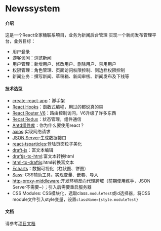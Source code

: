 # Newssystem

#### 介绍
这是一个React全家桶联系项目，业务为新闻后台管理
实现一个新闻发布管理平台，业务目标：
* 用户登录
* 游客访问：浏览新闻
* 用户管理：新增用户、修改用户、删除用户、禁用用户
* 权限管理：角色管理、页面访问权限控制、侧边栏权限控制
* 新闻业务：撰写新闻、草稿箱、新闻审核、新闻发布及下线等

#### 技术选型
* [create-react-app](https://www.html.cn/create-react-app/docs/proxying-api-requests-in-development/)：脚手架
* [React Hooks](https://zh-hans.reactjs.org/docs/hooks-reference.html#usestate)：函数式编程，用过的都说真的爽
* [React Router V6](https://reactrouterdotcom.fly.dev/docs/en/v6/upgrading/v5#remove-redirects-inside-switch)：路由控制访问，V6升级了许多东西
* [Recat Redux](https://cn.redux.js.org/tutorials/essentials/part-1-overview-concepts/)：状态管理，组件通信
* [Antd组件库](https://ant.design/components/overview-cn/)：你为什么要使用react？
* [axios](https://www.axios-http.cn/docs/intro):实现网络请求
* [JSON Server](https://www.npmjs.com/package/json-server):生成数据接口
* [react-tsparticles](https://www.npmjs.com/package/react-tsparticles):登陆页面粒子美化
* [draft-js](https://draftjs.org/docs/quickstart-rich-styling)：富文本编辑
* [draftjs-to-html]():富文本转换html
* [html-to-draftjs]():html转换富文本
* [Echarts](https://echarts.apache.org/handbook/zh/get-started/)：数据可视化（柱状图、饼图）
* [Sass](https://www.sass.hk/docs/): CSS辅助工具，实现变量、嵌套、导入
* [http-proxy-middleware](https://create-react-app.dev/docs/proxying-api-requests-in-development#configuring-the-proxy-manually):开发环境反向代理跨域（前期使用练手，JSON Server不需要~）；引入后需要重启服务器
* CSS Modules: CSS模块化，选取class```.moduleTest```或id选择器，将CSS module文件引入style变量，设置```className={style.moduleTest}```

#### 文档
请参考[项目文档](https://www.cnblogs.com/shixiu/p/15983351.html)